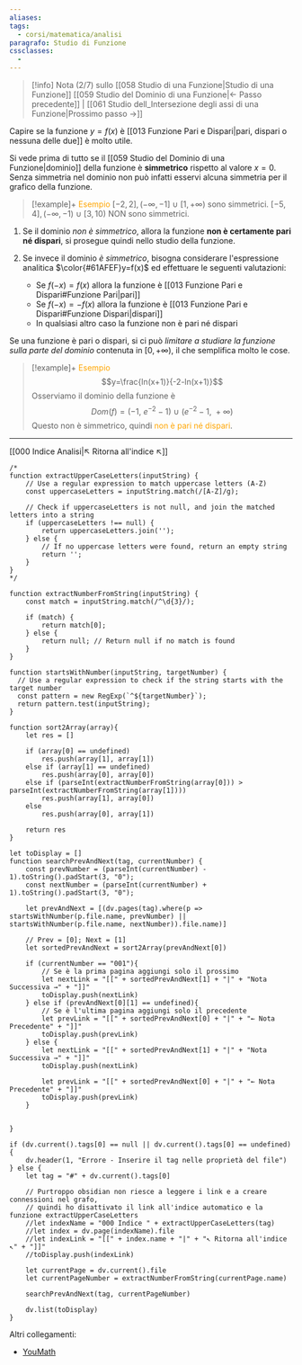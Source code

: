 ```yaml
---
aliases: 
tags:
  - corsi/matematica/analisi
paragrafo: Studio di Funzione
cssclasses:
  - 
---
```


> [!info] Nota (2/7) sullo [[058 Studio di una Funzione|Studio di una Funzione]]
> [[059 Studio del Dominio di una Funzione|<- Passo precedente]] | [[061 Studio dell_Intersezione degli assi di una Funzione|Prossimo passo ->]]

Capire se la funzione $y=f(x)$ è [[013 Funzione Pari e Dispari|pari, dispari o nessuna delle due]] è molto utile.

Si vede prima di tutto se il [[059 Studio del Dominio di una Funzione|dominio]] della funzione è **simmetrico** rispetto al valore $x=0$.
Senza simmetria nel dominio non può infatti esservi alcuna simmetria per il grafico della funzione.

> [!example]+ <font color="orange">Esempio</font>
>$[-2, 2], (-\infty, -1]\ \cup\ [1,+\infty)$ sono simmetrici.
>$[-5, 4], (-\infty, -1)\ \cup\ [3,10)$ NON sono simmetrici.

1. Se il dominio *non è simmetrico*, allora la funzione **non è certamente pari né dispari**, si prosegue quindi nello studio della funzione.

2. Se invece il dominio *è simmetrico*, bisogna considerare l'espressione analitica $\color{#61AFEF}y=f(x)$ ed effettuare le seguenti valutazioni:
	- Se $f(-x)=f(x)$ allora la funzione è [[013 Funzione Pari e Dispari#Funzione Pari|pari]]
	- Se $f(-x)=-f(x)$ allora la funzione è [[013 Funzione Pari e Dispari#Funzione Dispari|dispari]]
	- In qualsiasi altro caso la funzione non è pari né dispari

Se una funzione è pari o dispari, si ci può *limitare a studiare la funzione sulla parte del dominio* contenuta in $[0, +\infty)$, il che semplifica molto le cose.


> [!example]+ <font color="orange">Esempio</font>
> $$y=\frac{ln(x+1)}{-2-ln(x+1)}$$
> Osserviamo il dominio della funzione è $$Dom(f)=(-1,\ e^{-2}-1)\ \cup\ (e^{-2}-1,\ +\infty)$$
> Questo non è simmetrico, quindi <font color="orange">non è pari né dispari</font>.



___
[[000 Indice Analisi|↖ Ritorna all'indice ↖]]

```dataviewjs
/*
function extractUpperCaseLetters(inputString) {
	// Use a regular expression to match uppercase letters (A-Z)
	const uppercaseLetters = inputString.match(/[A-Z]/g);
	
	// Check if uppercaseLetters is not null, and join the matched letters into a string
	if (uppercaseLetters !== null) {
		return uppercaseLetters.join('');
	} else {
	    // If no uppercase letters were found, return an empty string
	    return '';
	}
}
*/

function extractNumberFromString(inputString) {
	const match = inputString.match(/^\d{3}/);
	
	if (match) {
		return match[0];
	} else {
		return null; // Return null if no match is found
	}
}

function startsWithNumber(inputString, targetNumber) {
  // Use a regular expression to check if the string starts with the target number
  const pattern = new RegExp(`^${targetNumber}`);
  return pattern.test(inputString);
}

function sort2Array(array){
	let res = []
	
	if (array[0] == undefined)
		res.push(array[1], array[1])
	else if (array[1] == undefined)
		res.push(array[0], array[0])
	else if (parseInt(extractNumberFromString(array[0])) > parseInt(extractNumberFromString(array[1])))
		res.push(array[1], array[0])
	else
		res.push(array[0], array[1])
	
	return res
}

let toDisplay = []
function searchPrevAndNext(tag, currentNumber) {
	const prevNumber = (parseInt(currentNumber) - 1).toString().padStart(3, "0");
	const nextNumber = (parseInt(currentNumber) + 1).toString().padStart(3, "0");
	
	let prevAndNext = [(dv.pages(tag).where(p => startsWithNumber(p.file.name, prevNumber) || startsWithNumber(p.file.name, nextNumber)).file.name)]
	
	// Prev = [0]; Next = [1]
	let sortedPrevAndNext = sort2Array(prevAndNext[0])
	
	if (currentNumber == "001"){ 
		// Se è la prima pagina aggiungi solo il prossimo
		let nextLink = "[[" + sortedPrevAndNext[1] + "|" + "Nota Successiva →" + "]]"
		toDisplay.push(nextLink)
	} else if (prevAndNext[0][1] == undefined){
		// Se è l'ultima pagina aggiungi solo il precedente
		let prevLink = "[[" + sortedPrevAndNext[0] + "|" + "← Nota Precedente" + "]]"
		toDisplay.push(prevLink)
	} else {
		let nextLink = "[[" + sortedPrevAndNext[1] + "|" + "Nota Successiva →" + "]]"
		toDisplay.push(nextLink)
		
		let prevLink = "[[" + sortedPrevAndNext[0] + "|" + "← Nota Precedente" + "]]"
		toDisplay.push(prevLink)
	}
	
	
}

if (dv.current().tags[0] == null || dv.current().tags[0] == undefined){
	dv.header(1, "Errore - Inserire il tag nelle proprietà del file")
} else {
	let tag = "#" + dv.current().tags[0]

	// Purtroppo obsidian non riesce a leggere i link e a creare connessioni nel grafo,
	// quindi ho disattivato il link all'indice automatico e la funzione extractUpperCaseLetters
	//let indexName = "000 Indice " + extractUpperCaseLetters(tag)
	//let index = dv.page(indexName).file
	//let indexLink = "[[" + index.name + "|" + "↖ Ritorna all'indice ↖" + "]]"
	//toDisplay.push(indexLink)
	
	let currentPage = dv.current().file
	let currentPageNumber = extractNumberFromString(currentPage.name)
	
	searchPrevAndNext(tag, currentPageNumber)
	
	dv.list(toDisplay)
}
```

Altri collegamenti: 
- [YouMath](https://www.youmath.it/lezioni/analisi-matematica/studio-di-funzioni-grafico/178-studio-di-paritadisparita.html)
